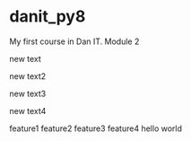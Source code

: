 # danit_py8
My first course in Dan IT. Module 2

new text

new text2

new text3

new text4

feature1
feature2
feature3
feature4
hello world
